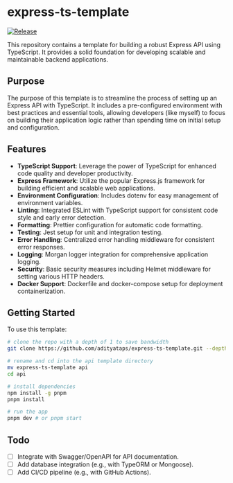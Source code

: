 # express-ts-template

[![Release](https://github.com/adityataps/express-ts-template/actions/workflows/release.yaml/badge.svg)](https://github.com/adityataps/express-ts-template/actions/workflows/release.yaml)

This repository contains a template for building a robust Express API using TypeScript. It provides a solid foundation for developing scalable and maintainable backend applications.

## Purpose

The purpose of this template is to streamline the process of setting up an Express API with TypeScript. It includes a pre-configured environment with best practices and essential tools, allowing developers (like myself) to focus on building their application logic rather than spending time on initial setup and configuration.

## Features

- **TypeScript Support**: Leverage the power of TypeScript for enhanced code quality and developer productivity.
- **Express Framework**: Utilize the popular Express.js framework for building efficient and scalable web applications.
- **Environment Configuration**: Includes dotenv for easy management of environment variables.
- **Linting**: Integrated ESLint with TypeScript support for consistent code style and early error detection.
- **Formatting**: Prettier configuration for automatic code formatting.
- **Testing**: Jest setup for unit and integration testing.
- **Error Handling**: Centralized error handling middleware for consistent error responses.
- **Logging**: Morgan logger integration for comprehensive application logging.
- **Security**: Basic security measures including Helmet middleware for setting various HTTP headers.
- **Docker Support**: Dockerfile and docker-compose setup for deployment containerization.

## Getting Started

To use this template:

```zsh
# clone the repo with a depth of 1 to save bandwidth
git clone https://github.com/adityataps/express-ts-template.git --depth 1 

# rename and cd into the api template directory
mv express-ts-template api 
cd api

# install dependencies
npm install -g pnpm
pnpm install

# run the app
pnpm dev # or pnpm start
```

## Todo

- [ ] Integrate with Swagger/OpenAPI for API documentation.
- [ ] Add database integration (e.g., with TypeORM or Mongoose).
- [ ] Add CI/CD pipeline (e.g., with GitHub Actions).
